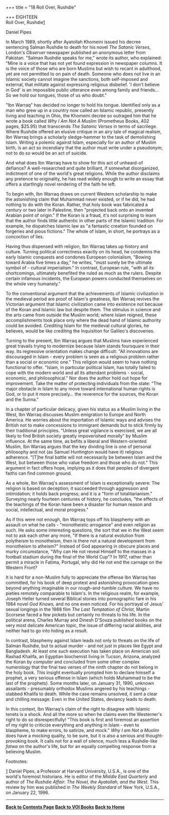 +++
title = "18 Roll Over, Rushdie"

+++
EIGHTEEN  
Roll Over, Rushdie[1](#1)

Daniel Pipes

In March 1989, shortly after Ayatollah Khomeini issued his decree
sentencing Salman Rushdie to death for his novel *The Satanic Verses*,
London's *Observer* newspaper published an anonymous letter from
Pakistan. "Salman Rushdie speaks for me," wrote its author, who
explained: "Mine is a voice that has not yet found expression in
newspaper columns. It is the voice of those who are born Muslims but
wish to recant in adulthood, yet are not permitted to on pain of death.
Someone who does not live in an Islamic society cannot imagine the
sanctions, both self-imposed and external, that militate against
expressing religious disbelief. 'I don't believe in God' is an
impossible public utterance even among family and friends… So we hold
our tongues, those of us who doubt."

"Ibn Warraq" has decided no longer to hold his tongue. Identified only
as a man who grew up in a country now called an Islamic republic,
presently living and teaching in Ohio, the Khomeini decree so outraged
him that he wrote a book called *Why I Am Not A Muslim* (Prometheus
Books, 402 pages, $25.95) that transcends *The Satanic Verses* in terms
of sacrilege. Where Rushdie offered an elusive critique in an airy tale
of magical realism, Ibn Warraq brings a scholarly sledge-hammer to the
task of demolishing Islam. Writing a polemic against Islam, especially
for an author of Muslim birth, is an act so incendiary that the author
must write under a pseudonym; not to do so would be an act of suicide.

And what does Ibn Warraq have to show for this act of unheard-of
defiance? A well-researched and quite brilliant, if somewhat
disorganized, indictment of one of the world's great religions. While
the author disclaims any pretence to originality, he has read widely
enough to write an essay that offers a startlingly novel rendering of
the faith he left.

To begin with, Ibn Warraq draws on current Western scholarship to make
the astonishing claim that Muhammad never existed, or if he did, he had
nothing to do with the Koran. Rather, that holy book was fabricated a
century or two later in Palestine, then "projected back onto an invented
Arabian point of origin." If the Koran is a fraud, it's not surprising
to learn that the author finds little authentic in other parts of the
Islamic tradition. For example, he dispatches Islamic law as "a
fantastic creation founded on forgeries and pious fictions." The whole
of Islam, in short, he portrays as a concoction of lies.

Having thus dispensed with religion, Ibn Warraq takes up history and
culture. Turning political correctness exactly on its head, he condemns
the early Islamic conquests and condones European colonialism, "Bowing
toward Arabia five times a day," he writes, "must surely be the ultimate
symbol of - cultural imperialism." In contrast, European rule, "with all
its shortcomings, ultimately benefited the ruled as much as the rulers.
Despite certain infamous incidents, the European powers conducted
themselves on the whole very humanely."

To the conventional argument that the achievements of Islamic
civilization in the medieval period are proof of Islam's greatness, Ibn
Warraq revives the Victorian argument that Islamic civilization came
into existence not because of the Koran and Islamic law but despite
them. The stimulus in science and the arts came from outside the Muslim
world; where Islam reigned, these accomplishments took place only where
the dead hand of Islamic authority could be avoided. Crediting Islam for
the medieval cultural glories, he believes, would be like crediting the
Inquisition for Galileo's discoveries.

Turning to the present, Ibn Warraq argues that Muslims have experienced
great travails trying to modernize because Islam stands foursquare in
their way. Its regressive orientation makes change difficult: "All
innovations are discouraged in Islam - every problem is seen as a
religious problem rather than a social or economic one." This religion
would seem to have nothing functional to offer. "Islam, in particular
political Islam, has totally failed to cope with the modern world and
all its attendant problems - social, economic, and philosophical." Nor
does the author hold out hope for improvement. Take the matter of
protecting individuals from the state: "The major obstacle in Islam to
any move toward international human rights is God, or to put it more
precisely… the reverence for the sources, the Koran and the Sunna."

In a chapter of particular delicacy, given his status as a Muslim living
in the West, Ibn Warraq discusses Muslim emigration to Europe and North
America. He worries about the importation of Islamic ways and advises
the British not to make concessions to immigrant demands but to stick
firmly by their traditional principles. "Unless great vigilance is
exercised, we are all likely to find British society greatly
impoverished morally" by Muslim influence. At the same time, as befits a
liberal and Western-oriented Muslim, Ibn Warraq argues that the key
dividing line is one of personal philosophy and not (as Samuel
Huntington would have it) religious adherence. "\[T\]he final battle
will not necessarily be between Islam and the West, but between those
who value freedom and those who do not." This argument in fact offers
hope, implying as it does that peoples of divergent faiths can find
common ground.

As a whole, Ibn Warraq's assessment of Islam is exceptionally severe:
The religion is based on deception; it succeeded through aggression and
intimidation; it holds back progress; and it is a "form of
totalitarianism." Surveying nearly fourteen centuries of history, he
concludes, "the effects of the teachings of the Koran have been a
disaster for human reason and social, intellectual, and moral progress."

As if this were not enough, Ibn Warraq tops off his blasphemy with an
assault on what he calls - "monotheistic arrogance" and even religion as
such. He asks some interesting questions, the sort that we in the West
seem not to ask each other any more, "If there is a natural evolution
from polytheism to monotheism, then is there not a natural development
from monotheism to atheism?" Instead of God appearing in obscure places
and murky circumstance, "Why can He not reveal Himself to the masses in
a football stadium during the final of the World Cup"? In 1917, rather
than permit a miracle in Fatima, Portugal, why did He not end the
carnage on the Western Front?

It is hard for a non-Muslim fully to appreciate the offense Ibn Warraq
has committed, for his book of deep protest and astonishing provocation
goes beyond anything imaginable in our rough-and-tumble culture. We have
no pieties remotely comparable to Islam's. In the religious realm, for
example, Joseph Heller turned several Biblical stories into pornographic
fare in his 1984 novel *God Knows*, and no one even noticed. For his
portrayal of Jesus' sexual longings in the 1988 film *The Last
Temptation of Christ*, Martin Scorsese faced a few pickets but certainly
no threats to his life. In the political arena, Charles Murray and
Dinesh D'Souza published books on the very most delicate American topic,
the issue of differing racial abilities, and neither had to go into
hiding as a result.

In contrast, blasphemy against Islam leads not only to threats on the
life of Salman Rushdie, but to actual murder - and not just in places
like Egypt and Bangladesh. At least one such execution has taken place
on American soil. Rashad Khalifa, an Egyptian biochemist living in
Tucson, Arizona, analyzed the Koran by computer and concluded from some
other complex numerology that the final two verses of the ninth chapter
do not belong in the holy book. This insight eventually prompted him to
declare himself a prophet, a very serious offense in Islam (which holds
Muhammad to be the last of the prophets). Some months later, on January
31, 1990, unknown assailants - presumably orthodox Muslims angered by
his teachings - stabbed Khalifa to death. While the case remains
unsolved, it sent a clear and chilling message: Even in the United
States, deviancy leads to death.

In this context, Ibn Warraq's claim of the right to disagree with
Islamic tenets is a shock. And all the more so when he claims even the
Westerner's right to do so disrespectfully! "This book is first and
foremost an assertion of my right to criticize everything and anything
in Islam - even to blaspheme, to make errors, to satirize, and mock."
*Why I am Not a Muslim* does have a mocking quality, to be sure, but it
is also a serious and thought-provoking book. It calls not for a wall of
silence, much less a Rushdie-like *fatwa* on the author's life, but for
an equally compelling response from a believing Muslim.

 

Footnotes:

 

[1](#1a) Daniel Pipes, a Professor at Harvard University, U.S.A., is one
of the world's foremost historians. He is editor of the *Middle East
Quarterly* and author of *The Rushdie Affair: The Novel, the Ayatollah,
and the West*. This review by him was published in *The Weekly Standard*
of New York, U.S.A., on January 22, 1996.

 

 

------------------------------------------------------------------------

**[Back to Contents Page](index.htm)    [Back to VOI
Books](http://voiceofdharma.org/books)    [Back to
Home](http://voiceofdharma.org)**
